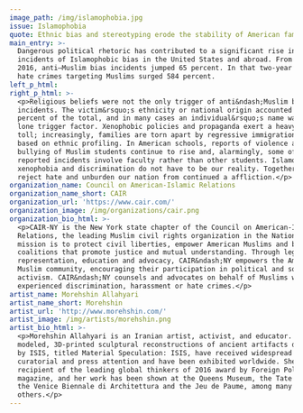 ```yaml
---
image_path: /img/islamophobia.jpg
issue: Islamophobia
quote: Ethnic bias and stereotyping erode the stability of American families.
main_entry: >-
  Dangerous political rhetoric has contributed to a significant rise in
  incidents of Islamophobic bias in the United States and abroad. From 2014 to
  2016, anti–Muslim bias incidents jumped 65 percent. In that two-year period,
  hate crimes targeting Muslims surged 584 percent.
left_p_html:
right_p_html: >-
  <p>Religious beliefs were not the only trigger of anti&ndash;Muslim bias
  incidents. The victim&rsquo;s ethnicity or national origin accounted for 35
  percent of the total, and in many cases an individual&rsquo;s name was the
  lone trigger factor. Xenophobic policies and propaganda exert a heavy human
  toll; increasingly, families are torn apart by regressive immigration policies
  based on ethnic profiling. In American schools, reports of violence and
  bullying of Muslim students continue to rise and, alarmingly, some of the
  reported incidents involve faculty rather than other students. Islamophobia,
  xenophobia and discrimination do not have to be our reality. Together, we can
  reject hate and unburden our nation from continued a affliction.</p>
organization_name: Council on American-Islamic Relations
organization_name_short: CAIR
organization_url: 'https://www.cair.com/'
organization_image: /img/organizations/cair.png
organization_bio_html: >-
  <p>CAIR-NY is the New York state chapter of the Council on American-Islamic
  Relations, the leading Muslim civil rights organization in the Nation. Our
  mission is to protect civil liberties, empower American Muslims and build
  coalitions that promote justice and mutual understanding. Through legal
  representation, education and advocacy, CAIR&ndash;NY empowers the American
  Muslim community, encouraging their participation in political and social
  activism. CAIR&ndash;NY counsels and advocates on behalf of Muslims who have
  experienced discrimination, harassment or hate crimes.</p>
artist_name: Morehshin Allahyari
artist_name_short: Morehshin
artist_url: 'http://www.morehshin.com/'
artist_image: /img/artists/morehshin.png
artist_bio_html: >-
  <p>Morehshin Allahyari is an Iranian artist, activist, and educator. Her
  modeled, 3D-printed sculptural reconstructions of ancient artifacts destroyed
  by ISIS, titled Material Speculation: ISIS, have received widespread
  curatorial and press attention and have been exhibited worldwide. She is the
  recipient of the leading global thinkers of 2016 award by Foreign Policy
  magazine, and her work has been shown at the Queens Museum, the Tate Modern,
  the Venice Biennale di Architettura and the Jeu de Paume, among many
  others.</p>
---
```



